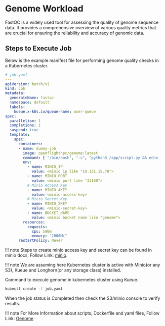 # Genome Workload
FastQC is a widely used tool for assessing the quality of genome sequence data. It provides a comprehensive overview of various quality metrics that are crucial for ensuring the reliability and accuracy of genomic data. 


## Steps to Execute Job
Below is the example manifest file for performing genome quality checks in a Kubernetes cluster.
```yaml
# job.yaml
---
apiVersion: batch/v1
kind: Job
metadata:
  generateName: fastqc-
  namespace: default
  labels:
    kueue.x-k8s.io/queue-name: user-queue
spec:
  parallelism: 1
  completions: 1
  suspend: true
  template:
    spec:
      containers:
      - name: dummy-job
        image: openflighthpc/genome:latest
        command: [ "/bin/bash", "-c", "python3 /app/script.py && echo '' && ls / && ls /app/ &&cat /app/sample_data_fastqc.html " ]
        env:
          - name: MINIO_IP
            value: <minio ip like "10.151.15.78">
          - name: MINIO_PORT
            value: <minio port like "31100">
          # Minio Access Key   
          - name: MINIO_AKEY
            value: <minio-access-key>
          # Minio Secret Key   
          - name: MINIO_SKEY
            value: <minio-secret-key>
          - name: BUCKET_NAME
            value: <minio bucket name like "genome">
        resources:
          requests:
            cpu: 500m
            memory: "2000Mi"
      restartPolicy: Never
```

!!! note
    Steps to create minio access key and secret key can be found in minio docs, Follow Link: [minio](./minio.md#create-access-key-and-secret-key).

!!! note
    We are assuming here Kubernetes cluster is active with Minio(or any S3), Kueue and Longhorn(or any storage class) installed.

Command to execute genome in kubernetes cluster using Kueue.

```bash
kubectl create -f job.yaml
```

When the job status is Completed then check the S3/minio console to verify results.

!!! note
    For More Information about scripts, Dockerfile and yaml files, Follow Link: [Genome](https://github.com/openflighthpc/hpc-on-k8s/tree/main/workloads/genome)